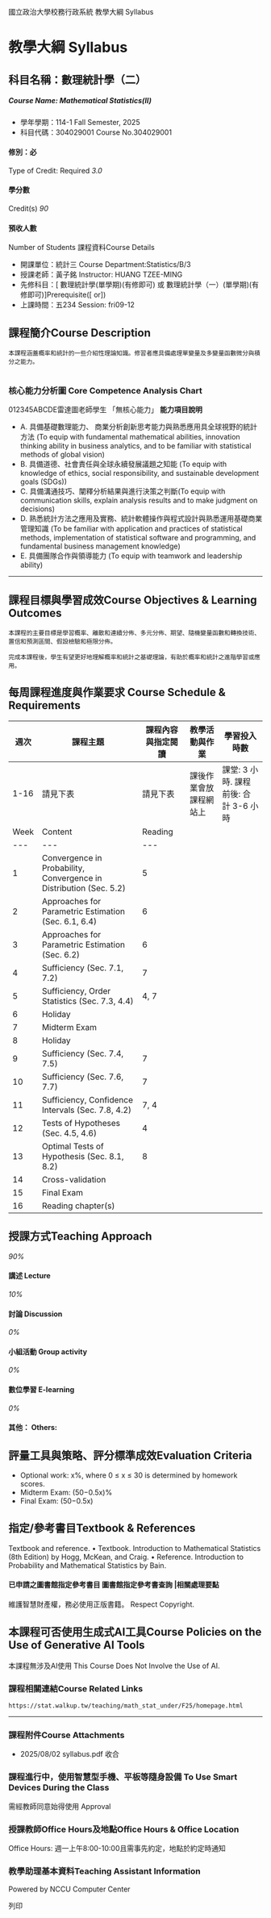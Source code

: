 國立政治大學校務行政系統 教學大綱 Syllabus
# 教學大綱 Syllabus
##  科目名稱：數理統計學（二） 
#####  Course Name: Mathematical Statistics(II)
  * 學年學期：114-1 Fall Semester, 2025 
  * 科目代碼：304029001 Course No.304029001


#### 修別：必
Type of Credit: Required 
_3.0_
#### 學分數
Credit(s)
_90_
#### 預收人數
Number of Students
課程資料Course Details
  * 開課單位：統計三 Course Department:Statistics/B/3 
  * 授課老師：黃子銘 Instructor: HUANG TZEE-MING 
  * 先修科目：[ 數理統計學(單學期)(有修即可) 或 數理統計學（一）(單學期)(有修即可)]Prerequisite([ or])
  * 上課時間：五234 Session: fri09-12


##  課程簡介Course Description
```
本課程涵蓋概率和統計的一些介紹性理論知識。修習者應具備處理單變量及多變量函數微分與積分之能力。


```

###  核心能力分析圖 Core Competence Analysis Chart
012345ABCDE雷達圖老師學生
「無核心能力」 
**能力項目說明**
  * A. 具備基礎數理能力、 商業分析創新思考能力與熟悉應用具全球視野的統計方法 (To equip with fundamental mathematical abilities, innovation thinking ability in business analytics, and to be familiar with statistical methods of global vision)
  * B. 具備道德、社會責任與全球永續發展議題之知能 (To equip with knowledge of ethics, social responsibility, and sustainable development goals (SDGs))
  * C. 具備溝通技巧、闡釋分析結果與進行決策之判斷(To equip with communication skills, explain analysis results and to make judgment on decisions)
  * D. 熟悉統計方法之應用及實務、統計軟體操作與程式設計與熟悉運用基礎商業管理知識 (To be familiar with application and practices of statistical methods, implementation of statistical software and programming, and fundamental business management knowledge)
  * E. 具備團隊合作與領導能力 (To equip with teamwork and leadership ability)


* * *
##  課程目標與學習成效Course Objectives & Learning Outcomes 
```
本課程的主要目標是學習概率、離散和連續分佈、多元分佈、期望、隨機變量函數和轉換技術、置信和預測區間、假設檢驗和極限分佈。

完成本課程後，學生有望更好地理解概率和統計之基礎理論，有助於概率和統計之進階學習或應用。
```

##  每周課程進度與作業要求 Course Schedule & Requirements
週次 | 課程主題 | 課程內容與指定閱讀 | 教學活動與作業 | 學習投入時數  
---|---|---|---|---  
1-16 | 請見下表 | 請見下表 | 課後作業會放課程網站上 | 課堂: 3 小時. 課程前後: 合計 3-6 小時  
Week | Content | Reading  
---|---|---  
1 | Convergence in Probability, Convergence in Distribution (Sec. 5.2) | 5  
2 |  Approaches for Parametric Estimation (Sec. 6.1, 6.4) | 6  
3 |  Approaches for Parametric Estimation (Sec. 6.2) | 6  
4 |  Sufficiency (Sec. 7.1, 7.2) | 7  
5 |  Sufficiency, Order Statistics (Sec. 7.3, 4.4) |  4, 7  
6 |  Holiday |   
7 |  Midterm Exam |   
8 |  Holiday |   
9 |  Sufficiency (Sec. 7.4, 7.5) | 7  
10 |  Sufficiency (Sec. 7.6, 7.7) | 7  
11 |  Sufficiency, Confidence Intervals (Sec. 7.8, 4.2) |  7, 4  
12 |  Tests of Hypotheses (Sec. 4.5, 4.6) | 4  
13 |  Optimal Tests of Hypothesis (Sec. 8.1, 8.2) | 8  
14 |  Cross-validation |   
15 |  Final Exam |   
16 |  Reading chapter(s) |   
##  授課方式Teaching Approach
_90%_
####  講述 Lecture
_10%_
####  討論 Discussion
_0%_
####  小組活動 Group activity
_0%_
####  數位學習 E-learning
_0%_
####  其他： Others:
##  評量工具與策略、評分標準成效Evaluation Criteria
  * Optional work: x%, where 0 ≤ x ≤ 30 is determined by homework scores.
  * Midterm Exam: (50−0.5x)%
  * Final Exam: (50−0.5x)


##  指定/參考書目Textbook & References
Textbook and reference.
• Textbook. Introduction to Mathematical Statistics (8th Edition) by Hogg, McKean, and Craig.
• Reference. Introduction to Probability and Mathematical Statistics by Bain.
####  已申請之圖書館指定參考書目  圖書館指定參考書查詢 |相關處理要點
維護智慧財產權，務必使用正版書籍。 Respect Copyright.
##  本課程可否使用生成式AI工具Course Policies on the Use of Generative AI Tools
本課程無涉及AI使用 This Course Does Not Involve the Use of AI.
###  課程相關連結Course Related Links
```
https://stat.walkup.tw/teaching/math_stat_under/F25/homepage.html
```

* * *
###  課程附件Course Attachments
  * 2025/08/02 syllabus.pdf  收合 


###  課程進行中，使用智慧型手機、平板等隨身設備 To Use Smart Devices During the Class
需經教師同意始得使用  Approval
###  授課教師Office Hours及地點Office Hours & Office Location
Office Hours: 週一上午8:00-10:00且需事先約定，地點於約定時通知
###  教學助理基本資料Teaching Assistant Information
Powered by NCCU Computer Center
  
列印
